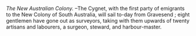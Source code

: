*The New Australian Colony.* –The Cygnet, with the first party of emigrants to the New Colony of South Australia, will sail to-day from Gravesend ; eight gentlemen have gone out as surveyors, taking with them upwards of twenty artisans and labourers, a surgeon, steward, and harbour-master.